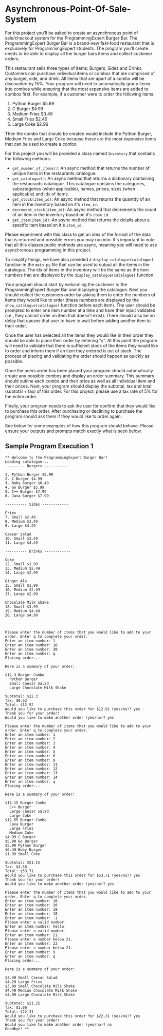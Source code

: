 
# Asynchronous-Point-Of-Sale-System

For this project you'll be asked to create an asynchronous point of sale/checkout system for the ProgrammingExpert Burger Bar. The ProgrammingExpert Burger Bar is a brand-new fast-food restaurant that is exclusively for ProgrammingExpert students. The program you'll create needs to be able to display all the burger bars items and collect customer orders.

This restaurant sells three types of items: Burgers, Sides and Drinks. Customers can purchase individual items or combos that are comprised of any burger, side, and drink. All items that are apart of a combo will be discounted by 15%. Your program will need to automatically group items into combos while ensuring that the most expensive items are added to combos first. For example, if a customer were to order the following items:

1. Python Burger $5.99
2. C Burger $4.99
3. Medium Fries $3.49
4. Small Fries $2.49
5. Large Coke $2.99

Then the combo that should be created would include the Python Burger, Medium Fries and Large Coke because those are the most expensive items that can be used to create a combo.

For this project you will be provided a class named `Inventory` that contains the following methods:

* `get_number_of_items()`: An async method that returns the number of unique items in the restaurants catalogue.
* `get_catalogue()`: An async method that returns a dictionary containing the restaurants catalogue. This catalogue contains the categories, subcategories (when applicable), names, prices, sizes (when applicable) and ids of items.
* `get_stock(item_id)`: An async method that returns the quantity of an item in the inventory based on it's `item_id`.
* `decrement_stock(item_id)`: An async method that decrements the count of an item in the inventory based on it's `item_id`.
* `get_item(item_id)`: An async method that returns the details about a specific item based on it's `item_id`.

Please experiment with this class to get an idea of the format of the data that is returned and possible errors you may run into. It's important to note that all this classes public methods are async, meaning you will need to use asynchronous programming in this project.

To simplify things, we have also provided a `display_catalogue(catalogue)` function in the `main.py` file that can be used to output all the items in the catalogue. The ids of items in the inventory will be the same as the item numbers that are displayed by the `display_catalogue(catalogue)` function.

Your program should start by welcoming the customer to the ProgrammingExpert Burger Bar and displaying the catalogue. Next you should collect the customers order by asking them to enter the numbers of items they would like to order (these numbers are displayed by the `show_catalogue(catalogue)` function before each item). The user should be prompted to enter one item number at a time and have their input validated (i.e., they cannot order an item that doesn't exist). There should also be no delay that causes that user to have to wait before adding another item to their order.

Once the user has selected all the items they would like in their order they should be able to place their order by entering "`q`". At this point the program will need to validate that there is sufficient stock of the items they would like to order and inform them if an item they ordered is out of stock. The process of placing and validating the order should happen as quickly as possible.

Once the users order has been placed your program should automatically create any possible combos and display an order summary. This summary should outline each combo and their price as well as all individual item and their prices. Next, your program should display the subtotal, tax and total (subtotal + tax) of this order. For this project, please use a tax rate of 5% for the entire order.

Finally, your program needs to ask the user for confirm that they would like to purchase this order. After purchasing or declining to purchase the program should ask them if they would like to order again.

See below for some examples of how this program should behave. Please ensure your outputs and prompts match exactly what is seen below.

## Sample Program Execution 1

```
** Welcome to the ProgrammingExpert Burger Bar!
Loading catalogue...
--------- Burgers -----------

1. Python Burger $5.99
2. C Burger $4.99     
3. Ruby Burger $6.49
4. Go Burger $5.99
5. C++ Burger $7.99
6. Java Burger $7.99

---------- Sides ------------ 

Fries
7. Small $2.49
8. Medium $3.49
9. Large $4.29

Caesar Salad
10. Small $3.49
11. Large $4.49

---------- Drinks ------------

Coke
12. Small $1.99
13. Medium $2.49
14. Large $2.99

Ginger Ale
15. Small $1.99
16. Medium $2.49
17. Large $2.99

Chocolate Milk Shake
18. Small $3.99
19. Medium $4.49
20. Large $4.99

------------------------------

Please enter the number of items that you would like to add to your order. Enter q to complete your order.
Enter an item number: 1
Enter an item number: 10
Enter an item number: 20
Enter an item number: q
Placing order...

Here is a summary of your order:

$12.3 Burger Combo
  Python Burger
  Small Caesar Salad
  Large Chocolate Milk Shake

Subtotal: $12.3
Tax: $0.62
Total: $12.92
Would you like to purchase this order for $12.92 (yes/no)? yes
Thank you for your order!
Would you like to make another order (yes/no)? yes

Please enter the number of items that you would like to add to your order. Enter q to complete your order.
Enter an item number: 1
Enter an item number: 2
Enter an item number: 3
Enter an item number: 4
Enter an item number: 5
Enter an item number: 6
Enter an item number: 9
Enter an item number: 11
Enter an item number: 12
Enter an item number: 13
Enter an item number: 14
Enter an item number: q
Placing order...

Here is a summary of your order:

$13.15 Burger Combo
  C++ Burger
  Large Caesar Salad
  Large Coke
$12.55 Burger Combo
  Java Burger
  Large Fries
  Medium Coke
$4.99 C Burger
$5.99 Go Burger
$5.99 Python Burger
$6.49 Ruby Burger
$1.99 Small Coke

Subtotal: $51.15
Tax: $2.56
Total: $53.71
Would you like to purchase this order for $53.71 (yes/no)? yes
Thank you for your order!
Would you like to make another order (yes/no)? yes

Please enter the number of items that you would like to add to your order. Enter q to complete your order.
Enter an item number: 10
Enter an item number: 20
Enter an item number: 19
Enter an item number: 18
Enter an item number: -1
Please enter a valid number.
Enter an item number: hello
Please enter a valid number.
Enter an item number: 21
Please enter a number below 21.
Enter an item number: 22
Please enter a number below 21.
Enter an item number: 9
Enter an item number: q
Placing order...

Here is a summary of your order:

$3.49 Small Caesar Salad
$4.29 Large Fries
$3.99 Small Chocolate Milk Shake
$4.49 Medium Chocolate Milk Shake
$4.99 Large Chocolate Milk Shake

Subtotal: $21.25
Tax: $1.06
Total: $22.31
Would you like to purchase this order for $22.31 (yes/no)? yes
Thank you for your order!
Would you like to make another order (yes/no)? no
Goodbye! **
```
